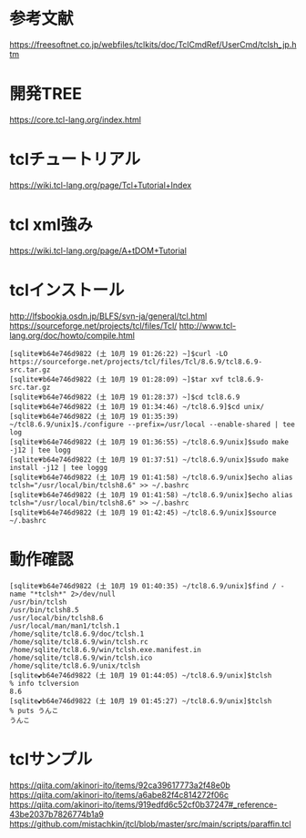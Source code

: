 # 参考文献
https://freesoftnet.co.jp/webfiles/tclkits/doc/TclCmdRef/UserCmd/tclsh_jp.htm

# 開発TREE
https://core.tcl-lang.org/index.html


# tclチュートリアル
https://wiki.tcl-lang.org/page/Tcl+Tutorial+Index


# tcl xml強み
https://wiki.tcl-lang.org/page/A+tDOM+Tutorial

# tclインストール
http://lfsbookja.osdn.jp/BLFS/svn-ja/general/tcl.html
https://sourceforge.net/projects/tcl/files/Tcl/
http://www.tcl-lang.org/doc/howto/compile.html

```
[sqlite💗b64e746d9822 (土 10月 19 01:26:22) ~]$curl -LO https://sourceforge.net/projects/tcl/files/Tcl/8.6.9/tcl8.6.9-src.tar.gz
[sqlite💗b64e746d9822 (土 10月 19 01:28:09) ~]$tar xvf tcl8.6.9-src.tar.gz 
[sqlite💗b64e746d9822 (土 10月 19 01:28:37) ~]$cd tcl8.6.9
[sqlite💗b64e746d9822 (土 10月 19 01:34:46) ~/tcl8.6.9]$cd unix/
[sqlite💗b64e746d9822 (土 10月 19 01:35:39) ~/tcl8.6.9/unix]$./configure --prefix=/usr/local --enable-shared | tee log
[sqlite💗b64e746d9822 (土 10月 19 01:36:55) ~/tcl8.6.9/unix]$sudo make -j12 | tee logg
[sqlite💗b64e746d9822 (土 10月 19 01:37:51) ~/tcl8.6.9/unix]$sudo make install -j12 | tee loggg
[sqlite💗b64e746d9822 (土 10月 19 01:41:58) ~/tcl8.6.9/unix]$echo alias tclsh="/usr/local/bin/tclsh8.6" >> ~/.bashrc
[sqlite💗b64e746d9822 (土 10月 19 01:41:58) ~/tcl8.6.9/unix]$echo alias tclsh="/usr/local/bin/tclsh8.6" >> ~/.bashrc
[sqlite💗b64e746d9822 (土 10月 19 01:42:45) ~/tcl8.6.9/unix]$source ~/.bashrc
```

# 動作確認

```
[sqlite💗b64e746d9822 (土 10月 19 01:40:35) ~/tcl8.6.9/unix]$find / -name "*tclsh*" 2>/dev/null
/usr/bin/tclsh
/usr/bin/tclsh8.5
/usr/local/bin/tclsh8.6
/usr/local/man/man1/tclsh.1
/home/sqlite/tcl8.6.9/doc/tclsh.1
/home/sqlite/tcl8.6.9/win/tclsh.rc
/home/sqlite/tcl8.6.9/win/tclsh.exe.manifest.in
/home/sqlite/tcl8.6.9/win/tclsh.ico
/home/sqlite/tcl8.6.9/unix/tclsh
[sqlite💕b64e746d9822 (土 10月 19 01:44:05) ~/tcl8.6.9/unix]$tclsh
% info tclversion
8.6
[sqlite💕b64e746d9822 (土 10月 19 01:45:27) ~/tcl8.6.9/unix]$tclsh
% puts うんこ
うんこ
```



# tclサンプル
https://qiita.com/akinori-ito/items/92ca39617773a2f48e0b
https://qiita.com/akinori-ito/items/a6abe82f4c814272f06c
https://qiita.com/akinori-ito/items/919edfd6c52cf0b37247#_reference-43be2037b7826774b1a9
https://github.com/mistachkin/jtcl/blob/master/src/main/scripts/paraffin.tcl

